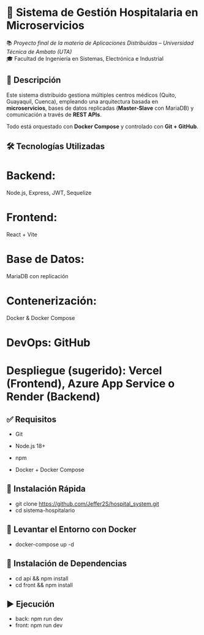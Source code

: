 # 🏥 Sistema de Gestión Hospitalaria en Microservicios

📚 *Proyecto final de la materia de Aplicaciones Distribuidas – Universidad Técnica de Ambato (UTA)*  
🎓 Facultad de Ingeniería en Sistemas, Electrónica e Industrial

## 📌 Descripción

Este sistema distribuido gestiona múltiples centros médicos (Quito, Guayaquil, Cuenca), empleando una arquitectura basada en **microservicios**, bases de datos replicadas (**Master-Slave** con MariaDB) y comunicación a través de **REST APIs**.  

Todo está orquestado con **Docker Compose** y controlado con **Git + GitHub**.

## 🛠️ Tecnologías Utilizadas
# Backend:
Node.js, Express, JWT, Sequelize

# Frontend:
React + Vite

# Base de Datos:
MariaDB con replicación

# Contenerización:
Docker & Docker Compose

# DevOps: GitHub

# Despliegue (sugerido): Vercel (Frontend), Azure App Service o Render (Backend)

## ✅ Requisitos
 - Git

 - Node.js 18+

 - npm

 - Docker + Docker Compose

 ## 🚀 Instalación Rápida
 - git clone https://github.com/Jeffer2S/hospital_system.git
 - cd sistema-hospitalario

## 🐳 Levantar el Entorno con Docker
- docker-compose up -d

## 🧪 Instalación de Dependencias

- cd api && npm install
- cd front && npm install

## ▶️ Ejecución
- back: npm run dev
- front: npm run dev
